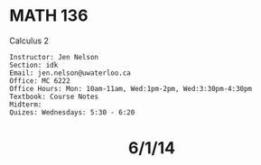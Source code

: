 # MATH 136
Calculus 2
``` 
Instructor: Jen Nelson
Section: idk
Email: jen.nelson@uwaterloo.ca
Office: MC 6222
Office Hours: Mon: 10am-11am, Wed:1pm-2pm, Wed:3:30pm-4:30pm
Textbook: Course Notes
Midterm: 
Quizes: Wednesdays: 5:30 - 6:20
```

# <p style="text-align: center;">6/1/14 </p>
